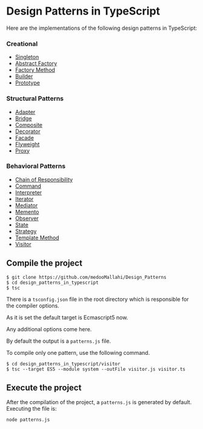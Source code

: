 # Design Patterns in TypeScript

Here are the implementations of the following design patterns in TypeScript:

### Creational

- [Singleton](https://github.com/torokmark/design_patterns_in_typescript/tree/master/singleton)
- [Abstract Factory](https://github.com/torokmark/design_patterns_in_typescript/tree/master/abstract_factory)
- [Factory Method](https://github.com/torokmark/design_patterns_in_typescript/tree/master/factory_method)
- [Builder](https://github.com/torokmark/design_patterns_in_typescript/tree/master/builder)
- [Prototype](https://github.com/torokmark/design_patterns_in_typescript/tree/master/prototype)

### Structural Patterns

- [Adapter](https://github.com/torokmark/design_patterns_in_typescript/tree/master/adapter)
- [Bridge](https://github.com/torokmark/design_patterns_in_typescript/tree/master/bridge)
- [Composite](https://github.com/torokmark/design_patterns_in_typescript/tree/master/composite)
- [Decorator](https://github.com/torokmark/design_patterns_in_typescript/tree/master/decorator)
- [Facade](https://github.com/torokmark/design_patterns_in_typescript/tree/master/facade)
- [Flyweight](https://github.com/torokmark/design_patterns_in_typescript/tree/master/flyweight)
- [Proxy](https://github.com/torokmark/design_patterns_in_typescript/tree/master/proxy)

### Behavioral Patterns

- [Chain of Responsibility](https://github.com/torokmark/design_patterns_in_typescript/tree/master/chain_of_responsibility)
- [Command](https://github.com/torokmark/design_patterns_in_typescript/tree/master/command)
- [Interpreter](https://github.com/torokmark/design_patterns_in_typescript/tree/master/interpreter)
- [Iterator](https://github.com/torokmark/design_patterns_in_typescript/tree/master/iterator)
- [Mediator](https://github.com/torokmark/design_patterns_in_typescript/tree/master/mediator)
- [Memento](https://github.com/torokmark/design_patterns_in_typescript/tree/master/memento)
- [Observer](https://github.com/torokmark/design_patterns_in_typescript/tree/master/observer)
- [State](https://github.com/torokmark/design_patterns_in_typescript/tree/master/state)
- [Strategy](https://github.com/torokmark/design_patterns_in_typescript/tree/master/strategy)
- [Template Method](https://github.com/torokmark/design_patterns_in_typescript/tree/master/template_method)
- [Visitor](https://github.com/torokmark/design_patterns_in_typescript/tree/master/visitor)

## Compile the project

```
$ git clone https://github.com/medooMallahi/Design_Patterns
$ cd design_patterns_in_typescript
$ tsc
```

There is a `tsconfig.json` file in the root directory which is responsible for the compiler options.

As it is set the default target is Ecmascript5 now.

Any additional options come here.

By default the output is a `patterns.js` file.

To compile only one pattern, use the following command.

```
$ cd design_patterns_in_typescript/visitor
$ tsc --target ES5 --module system --outFile visitor.js visitor.ts
```

## Execute the project

After the compilation of the project, a `patterns.js` is generated by default.
Executing the file is:

```
node patterns.js
```
